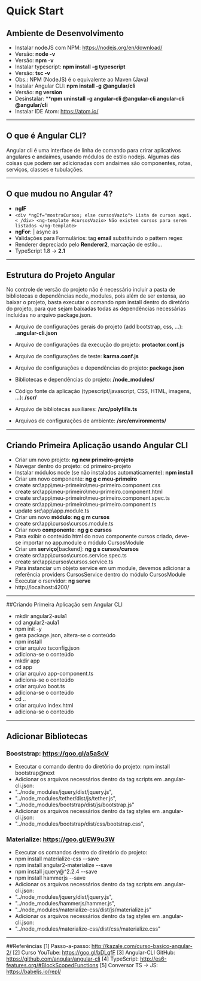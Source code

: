 # Quick Start

## Ambiente de Desenvolvimento
- Instalar nodeJS com NPM: https://nodejs.org/en/download/
 - Versão: **node -v** 
 - Versão: **npm  -v**
- Instalar typescript: **npm install -g typescript**
 - Versão: **tsc -v**
 - Obs.: NPM (NodeJS) é o equivalente ao Maven (Java)
- Instalar Angular CLI: **npm install -g @angular/cli**
 - Versão: **ng version**
 - Desinstalar: ****npm uninstall -g angular-cli @angular-cli angular-cli @angular/cli**
- Instalar IDE Atom: https://atom.io/

----------
## O que é Angular CLI?
Angular cli é uma interface de linha de comando para crirar aplicativos angulares e andaimes, usando módulos de estilo nodejs. Algumas das coisas que podem ser adicionadas com andaimes são componentes, rotas, serviços, classes e tubulações.

----------

## O que mudou no Angular 4?
- **ngIF**
 - `<div *ngIf="mostraCursos; else cursosVazio">
	 Lista de cursos aqui.
	< /div>
<ng-template #cursosVazio>
     Não existem cursos para serem listados
	</ng-template>`
- **ngFor**: | async as
- Validações para Formulários: tag **email** substituindo o pattern regex
- Renderer depreciado pelo **Renderer2**, marcação de estilo…
- TypeScript 1.8 -> **2.1**


----------
## Estrutura do Projeto Angular
No controle de versão do projeto não é necessário incluir a pasta de bibliotecas e dependências node_modules, pois além de ser 
extensa, ao baixar o projeto, basta executar o comando npm install dentro do diretório do projeto, para que sejam baixadas todas as 
dependências necessárias incluídas no arquivo package.json.

- Arquivo de configurações gerais do projeto (add bootstrap, css, ...): **.angular-cli.json**
- Arquivo de configurações da execução do projeto: **protactor.conf.js**
- Arquivo de configurações de teste: **karma.conf.js**
- Arquivo de configurações e dependências do projeto: **package.json**

- Bibliotecas e dependências do projeto: **/node_modules/**

- Código fonte da aplicação (typescript/javascript, CSS, HTML, imagens, ...): **/scr/**
- Arquivo de bibliotecas auxiliares: **/src/polyfills.ts**
- Arquivos de configurações de ambiente: **/src/environments/**


----------
## Criando Primeira Aplicação usando Angular CLI
- Criar um novo projeto: **ng new primeiro-projeto**
 - Navegar dentro do projeto: cd primeiro-projeto
 - Instalar módulos node (se não instalados automaticamente): **npm install**
- Criar um novo componente: **ng g c meu-primeiro**
 - create src\app\meu-primeiro\meu-primeiro.component.css
 - create src\app\meu-primeiro\meu-primeiro.component.html
 - create src\app\meu-primeiro\meu-primeiro.component.spec.ts
 - create src\app\meu-primeiro\meu-primeiro.component.ts
 -  update src\app\app.module.ts
- Criar um novo **módulo**: **ng g m cursos**
 - create src\app\cursos\cursos.module.ts
- Criar novo **componente**: **ng g c cursos**
- Para exibir o conteúdo html do novo componente cursos criado, deve-se importar no app.module o módulo CursosModule
- Criar um **serviço**[backend]: **ng g s cursos/cursos**
 - create src\app\cursos\cursos.service.spec.ts
 - create src\app\cursos\cursos.service.ts
 - Para instanciar um objeto service em um module, devemos adicionar a referência providers CursosService dentro do módulo CursosModule
- Executar o rservidor: **ng serve**
 - http://localhost:4200/


----------
##Criando Primeira Aplicação sem Angular CLI
- mkdir angular2-aula1
- cd angular2-aula1
- npm init -y
 - gera package.json, altera-se o conteúdo
- npm install
- criar arquivo tsconfig.json
 - adiciona-se o conteúdo
- mkdir app
- cd app
- criar arquivo app-component.ts
 - adiciona-se o conteúdo
- criar arquivo boot.ts
 - adiciona-se o conteúdo
- cd ..
- criar arquivo index.html
 - adiciona-se o conteúdo


----------
## Adicionar Bibliotecas
### Booststrap: https://goo.gl/a5aScV
- Executar o comando dentro do diretório do projeto: npm install bootstrap@next
- Adicionar os arquivos necessários dentro da tag scripts em .angular-cli.json:
 - "../node_modules/jquery/dist/jquery.js",
 - "../node_modules/tether/dist/js/tether.js",
 - "../node_modules/bootstrap/dist/js/bootstrap.js"
- Adicionar os arquivos necessários dentro da tag styles em .angular-cli.json:
 - "../node_modules/bootstrap/dist/css/bootstrap.css",

### Materialize: https://goo.gl/EW9u3W
- Executar os comandos dentro do diretório do projeto:
 - npm install materialize-css --save
 - npm install angular2-materialize --save	
 - npm install jquery@^2.2.4 --save
 - npm install hammerjs --save
- Adicionar os arquivos necessários dentro da tag scripts em .angular-cli.json:
 - "../node_modules/jquery/dist/jquery.js",
 - "../node_modules/hammerjs/hammer.js",
 - "../node_modules/materialize-css/dist/js/materialize.js"
- Adicionar os arquivos necessários dentro da tag styles em .angular-cli.json:
 - "../node_modules/materialize-css/dist/css/materialize.css"


----------
##Referências
[1] Passo-a-passo: http://kazale.com/curso-basico-angular-2/
[2] Curso YouTube: https://goo.gl/bDLqfF
[3] Angular-CLI GitHub: https://github.com/angular/angular-cli
[4] TypeScript: http://es6-features.org/#BlockScopedFunctions
[5] Conversor TS -> JS: https://babeljs.io/repl/